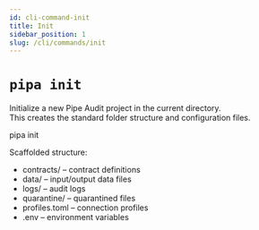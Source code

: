 ```yaml
---
id: cli-command-init
title: Init
sidebar_position: 1
slug: /cli/commands/init
---
```


# `pipa init`

Initialize a new Pipe Audit project in the current directory.  
This creates the standard folder structure and configuration files.

pipa init

Scaffolded structure:

- contracts/ – contract definitions
- data/ – input/output data files
- logs/ – audit logs
- quarantine/ – quarantined files
- profiles.toml – connection profiles
- .env – environment variables

